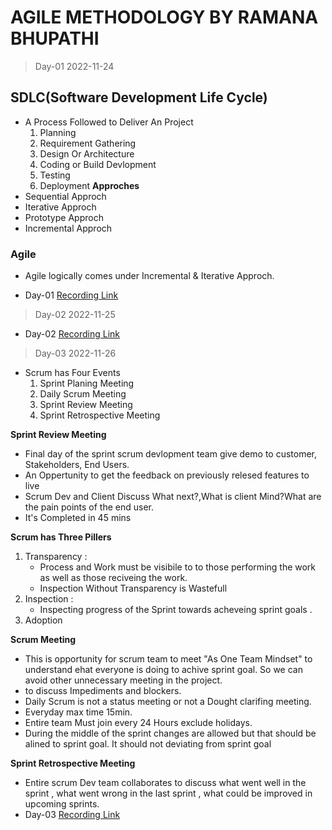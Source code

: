 # AGILE METHODOLOGY BY RAMANA BHUPATHI
> Day-01 2022-11-24
## SDLC(Software Development Life Cycle)
 * A Process Followed to Deliver An Project
   1. Planning
   2. Requirement Gathering
   3. Design Or Architecture
   4. Coding or Build Devlopment
   5. Testing
   6. Deployment 
**Approches**
  * Sequential Approch
  * Iterative Approch
  * Prototype Approch
  * Incremental Approch

### Agile
  * Agile logically comes under Incremental & Iterative Approch.

* Day-01 [Recording Link](https://tinyurl.com/2pbwp687)

> Day-02 2022-11-25
* Day-02 [Recording Link](https://tinyurl.com/3h6t3rzj)

> Day-03 2022-11-26
* Scrum has Four Events
  1. Sprint Planing Meeting
  2. Daily Scrum Meeting
  3. Sprint Review Meeting
  4. Sprint Retrospective Meeting

**Sprint Review Meeting**
  * Final day of the sprint scrum devlopment team give demo to customer, Stakeholders, End Users.
  * An Oppertunity to get the feedback on previously relesed features to live
  * Scrum Dev and Client Discuss What next?,What is client Mind?What are the pain points of the end user.
  * It's Completed in 45 mins
      
**Scrum has Three Pillers**
  1. Transparency : 
       * Process and Work must be visibile to to those performing the work as well as  those reciveing the work.
       * Inspection Without Transparency is Wastefull
  2. Inspection : 
       * Inspecting progress of the Sprint towards acheveing sprint goals . 
  3. Adoption


**Scrum Meeting**
  * This is opportunity for scrum team to meet "As One Team Mindset" to understand ehat everyone is doing to achive sprint goal. So we can avoid other unnecessary meeting in the project.
  * to discuss Impediments and blockers.
  * Daily Scrum is not a status meeting or not a Dought clarifing meeting.
  * Everyday max time 15min.
  * Entire team Must join every 24 Hours exclude holidays.
  * During the middle of the sprint changes are allowed but that should be alined to sprint goal. It should not deviating from sprint goal

**Sprint Retrospective Meeting**
  * Entire scrum Dev team collaborates to discuss what went well in the sprint , what went wrong in the last sprint , what could be improved in upcoming sprints.  
* Day-03 [Recording Link]()